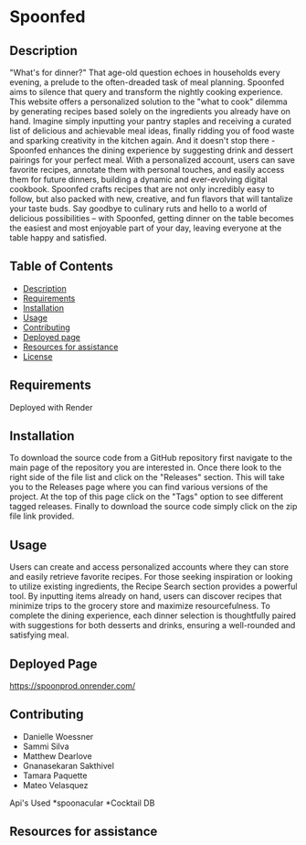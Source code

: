 

  # Spoonfed

  ## Description
"What's for dinner?" That age-old question echoes in households every evening, a prelude to the often-dreaded task of meal planning. Spoonfed aims to silence that query and transform the nightly cooking experience. This website offers a personalized solution to the "what to cook" dilemma by generating recipes based solely on the ingredients you already have on hand. Imagine simply inputting your pantry staples and receiving a curated list of delicious and achievable meal ideas, finally ridding you of food waste and sparking creativity in the kitchen again. And it doesn't stop there - Spoonfed enhances the dining experience by suggesting drink and dessert pairings for your perfect meal. With a personalized account, users can save favorite recipes, annotate them with personal touches, and easily access them for future dinners, building a dynamic and ever-evolving digital cookbook. Spoonfed crafts recipes that are not only incredibly easy to follow, but also packed with new, creative, and fun flavors that will tantalize your taste buds. Say goodbye to culinary ruts and hello to a world of delicious possibilities – with Spoonfed, getting dinner on the table becomes the easiest and most enjoyable part of your day, leaving everyone at the table happy and satisfied.

## Table of Contents
  * [Description](#Description)
  * [Requirements](#Requirements)
  * [Installation](#installation)
  * [Usage](#usage)
  * [Contributing](#contributing)
  * [Deployed page](#deployedpage)
  * [Resources for assistance](#resoureceforassistance)
  * [License](#license)

  ## Requirements
Deployed with Render
  ## Installation
To download the source code from a GitHub repository first navigate to the main page of the repository you are interested in. Once there look to the right side of the file list and click on the "Releases" section. This will take you to the Releases page where you can find various versions of the project. At the top of this page click on the "Tags" option to see different tagged releases. Finally to download the source code simply click on the zip file link provided.

  ## Usage
 Users can create and access personalized accounts where they can store and easily retrieve favorite recipes. For those seeking inspiration or looking to utilize existing ingredients, the Recipe Search section provides a powerful tool. By inputting items already on hand, users can discover recipes that minimize trips to the grocery store and maximize resourcefulness. To complete the dining experience, each dinner selection is thoughtfully paired with suggestions for both desserts and drinks, ensuring a well-rounded and satisfying meal.

## Deployed Page
https://spoonprod.onrender.com/

  ## Contributing
  * Danielle Woessner
  * Sammi Silva
  * Matthew Dearlove
  * Gnanasekaran Sakthivel
  * Tamara Paquette
  * Mateo Velasquez

  Api's Used
  *spoonacular
  *Cocktail DB
 
  ## Resources for assistance 
